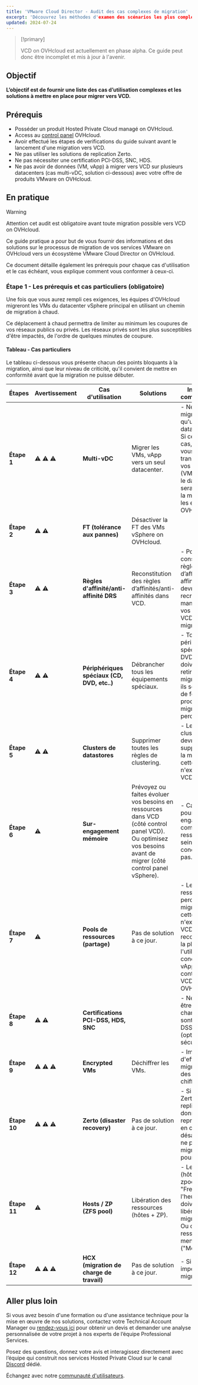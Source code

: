 ```yaml
---
title: 'VMware Cloud Director - Audit des cas complexes de migration'
excerpt: 'Découvrez les méthodes d'examen des scénarios les plus complexes au sein de vos services VMware on OVHcloud dans le but de vous préparer à migrer vers VCD'
updated: 2024-07-24
---
```


<style>
details>summary {
    color:rgb(33, 153, 232) !important;
    cursor: pointer;
}
details>summary::before {
    content:'\25B6';
    padding-right:1ch;
}
details[open]>summary::before {
    content:'\25BC';
}
</style>

> [!primary]
>
> VCD on OVHcloud est actuellement en phase alpha. Ce guide peut donc être incomplet et mis à jour à l'avenir.
> 

## Objectif

**L’objectif est de fournir une liste des cas d’utilisation complexes et les solutions à mettre en place pour migrer vers VCD.**

## Prérequis

- Posséder un produit Hosted Private Cloud managé on OVHcloud.
- Access au [control panel](/links/manager) OVHcloud.
- Avoir effectué les étapes de verifications du guide suivant avant le lancement d'une migration vers VCD.
- Ne pas utiliser les solutions de replication Zerto.
- Ne pas nécessiter une certification PCI-DSS, SNC, HDS.
- Ne pas avoir de données (VM, vApp) à migrer vers VCD sur plusieurs datacenters (cas multi-vDC, solution ci-dessous) avec votre offre de produits VMware on OVHcloud.

## En pratique

> [!warning]
> 
> Attention cet audit est obligatoire avant toute migration possible vers VCD on OVHcloud.
>

Ce guide pratique a pour but de vous fournir des informations et des solutions sur le processus de migration de vos services VMware on OVHcloud vers un écosystème VMware Cloud Director on OVHcloud.

Ce document détaille également les prérequis pour chaque cas d'utilisation et le cas échéant, vous explique comment vous conformer à ceux-ci.

### Étape 1 - Les prérequis et cas particuliers (obligatoire)

Une fois que vous aurez rempli ces exigences, les équipes d'OVHcloud migreront les VMs du datacenter vSphere principal en utilisant un chemin de migration à chaud.

Ce déplacement à chaud permettra de limiter au minimum les coupures de vos réseaux publics ou privés. Les réseaux privés sont les plus susceptibles d'être impactés, de l'ordre de quelques minutes de coupure.

#### Tableau - Cas particuliers

Le tableau ci-dessous vous présente chacun des points bloquants à la migration, ainsi que leur niveau de criticité, qu'il convient de mettre en conformité avant que la migration ne puisse débuter.

| **Étapes**   | **Avertissement** | **Cas d'utilisation**                       | **Solutions**                                                                                                                                                        | **Informations complémentaires**                                                                                                                                                                                                        | **Aide en référence**                                                                                                                                                                                  |
|--------------|-------------------|---------------------------------------------|----------------------------------------------------------------------------------------------------------------------------------------------------------------------|-----------------------------------------------------------------------------------------------------------------------------------------------------------------------------------------------------------------------------------------|--------------------------------------------------------------------------------------------------------------------------------------------------------------------------------------------------------|
| **Étape 1**  | ⚠️ ⚠️ ⚠️          | **Multi-vDC**                               | Migrer les VMs, vApp vers un seul datacenter.                                                                                                                        | - Ne peut être migré que s'il n'a qu'un seul datacenter. <br/> Si ce n’est pas le cas, assurez-vous avant, de transférer toutes vos données (VMs, vApp) dans le datacenter qui sera utilisé pour la migration par les équipes OVHcloud. | [Migration d'une infrastructure vers un nouveau vDC](/pages/hosted_private_cloud/hosted_private_cloud_powered_by_vmware/service-migration-vdc)                                                         |
| **Étape 2**  | ⚠️ ⚠️             | **FT (tolérance aux pannes)**               | Désactiver la FT des VMs vSphere on OVHcloud.                                                                                                                        |                                                                                                                                                                                                                                         | [VMware Fault Tolerance](/pages/bare_metal_cloud/managed_bare_metal/vmware_fault_tolerance)                                                                                                            |
| **Étape 3**  | ⚠️ ⚠️             | **Règles d'affinité/anti-affinité DRS**     | Reconstitution des règles d’affinités/anti-affinités dans VCD.                                                                                                       | - Pour être conservé, les règles d’affinité/anti-affinité DRS devront être recrées manuellement par vos soins dans VCD après migration.                                                                                                 | [VMware DRS distributed resource scheduler](/pages/bare_metal_cloud/managed_bare_metal/vmware_drs_distributed_resource_scheduler)                                                                      |
| **Étape 4**  | ⚠️ ⚠️             | **Périphériques spéciaux (CD, DVD, etc..)** | Débrancher tous les équipements spéciaux.                                                                                                                            | - Tous les périphériques spéciaux (CD, DVD, etc.) doivent être retirés avant la migration, sinon ils seront retirés de force par le processus de migration et perdus.                                                                   |                                                                                                                                                                                                        |
| **Étape 5**  | ⚠️ ⚠️             | **Clusters de datastores**                  | Supprimer toutes les règles de clustering.                                                                                                                           | - Les règles de clustering devront être supprimés avant la migration car cette notion n'existe pas côté VCD.                                                                                                                            |                                                                                                                                                                                                        |
| **Étape 6**  | ⚠️                | **Sur-engagement mémoire**                  | Prévoyez ou faites évoluer vos besoins en ressources dans VCD (côté control panel VCD). <br/> Ou optimisez vos besoins avant de migrer (côté control panel vSphere). | - Car vous ne pourrez pas sur-engager (over commit) de ressources au sein de VCD, ce concept n'existe pas.                                                                                                                              | [Modification des ressources de la machine virtuelle](/pages/hosted_private_cloud/hosted_private_cloud_powered_by_vmware/modify_hardware_configuration_of_vm)                                          |
| **Étape 7**  | ⚠️                | **Pools de ressources (partage)**           | Pas de solution à ce jour.                                                                                                                                           | - Les pools de ressources seront perdus après la migration car cette notion n'existe plus côté VCD. Nous recommandons à la place l'utilisation des concepts de vApp au sein du control panel VCD on OVHcloud.                           | [Utilisation de vApps dans le portail client VCD on OVHcloud](https://docs.vmware.com/en/VMware-Cloud-Director/10.6/VMware-Cloud-Director-Tenant-Guide/GUID-AC48FB5E-4ADC-4835-AACE-B949B297A147.html) |
| **Étape 8**  | ⚠️ ⚠️             | **Certifications PCI-DSS, HDS, SNC**        |                                                                                                                                                                      | - Ne peut pas être migré si vos charges de travail sont certifié PCI-DSS, HDS, SNC (options de sécurité).                                                                                                                               |                                                                                                                                                                                                        |
| **Étape 9**  | ⚠️ ⚠️ ⚠️          | **Encrypted VMs**                           | Déchiffrer les VMs.                                                                                                                                                  | - Impossible d'effectuer la migration avec des VMs, vApp chiffrées.                                                                                                                                                                     |                                                                                                                                                                                                        |
| **Étape 10** | ⚠️ ⚠️ ⚠️          | **Zerto (disaster recovery)**               | Pas de solution à ce jour.                                                                                                                                           | - Si vous utilisez Zerto (solution de replication de données pour la reprise d'activé en cas de désastre), vous ne pouvez pas migrer vers VCD pour le moment.                                                                           | [Mise en place de Zerto Virtual Replication entre deux centres de données OVHcloud](/pages/hosted_private_cloud/hosted_private_cloud_powered_by_vmware/zerto_virtual_replication_as_a_service)         |
| **Étape 11** | ⚠️                | **Hosts / ZP (ZFS pool)**                   | Libération des ressources (hôtes + ZP).                                                                                                                              | - Les ressources (hôtes + ZP zpool) gratuites "Freespare" et à l'heure "Hourly" doivent être libérées avant la migration. <br/> Ou convertit en ressources mensuelles ("Monthly").                                                      | [Informations de facturation du Hosted Private Cloud](/pages/account_and_service_management/manage_billing_payment_and_services/facturation_private_cloud)                                             |
| **Étape 12** | ⚠️ ⚠️ ⚠️          | **HCX (migration de charge de travail)**    | Pas de solution à ce jour.                                                                                                                                           | - Si tel est le cas, impossible de migrer vers VCD.                                                                                                                                                                                     |                                                                                                                                                                                                        |

## Aller plus loin

Si vous avez besoin d'une formation ou d'une assistance technique pour la mise en œuvre de nos solutions, contactez votre Technical Account Manager ou [rendez-vous ici](/links/professional-services) pour obtenir un devis et demander une analyse personnalisée de votre projet à nos experts de l’équipe Professional Services.

Posez des questions, donnez votre avis et interagissez directement avec l’équipe qui construit nos services Hosted Private Cloud sur le canal [Discord](https://discord.gg/ovhcloud) dédié.

Échangez avec notre [communauté d'utilisateurs](/links/community).
